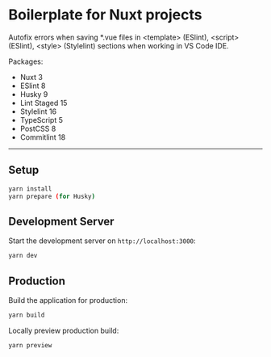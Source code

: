 # Boilerplate for Nuxt projects

Autofix errors when saving *.vue files in \<template\> (ESlint), \<script\> (ESlint), \<style\> (Stylelint) sections when working in VS Code IDE.

Packages:
- Nuxt 3
- ESlint 8
- Husky 9
- Lint Staged 15
- Stylelint 16
- TypeScript 5
- PostCSS 8
- Commitlint 18
---
## Setup

```bash
yarn install
yarn prepare (for Husky)
```

## Development Server

Start the development server on `http://localhost:3000`:

```bash
yarn dev
```

## Production

Build the application for production:

```bash
yarn build
```

Locally preview production build:

```bash
yarn preview
```
